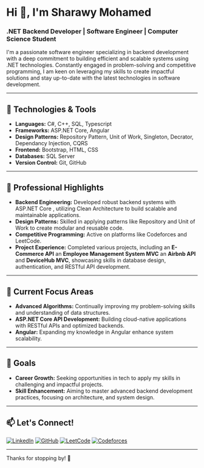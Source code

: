 # Hi 👋, I'm Sharawy Mohamed

### .NET Backend Developer | Software Engineer | Computer Science Student

I'm a passionate software engineer specializing in backend development with a deep commitment to building efficient and scalable systems using .NET technologies. Constantly engaged in problem-solving and competitive programming, I am keen on leveraging my skills to create impactful solutions and stay up-to-date with the latest technologies in software development.

---

## 🔧 Technologies & Tools

- **Languages:** C#, C++, SQL, Typescript
- **Frameworks:** ASP.NET Core, Angular
- **Design Patterns:** Repository Pattern, Unit of Work, Singleton, Decrator, Dependancy Injection, CQRS
- **Frontend:** Bootstrap, HTML, CSS
- **Databases:** SQL Server
- **Version Control:** Git, GitHub

---

## 🌟 Professional Highlights

- **Backend Engineering:** Developed robust backend systems with ASP.NET Core , utilizing Clean Architecture to build scalable and maintainable applications.
- **Design Patterns:** Skilled in applying patterns like Repository and Unit of Work to create modular and reusable code.
- **Competitive Programming:** Active on platforms like Codeforces and LeetCode.
- **Project Experience:** Completed various projects, including an **E-Commerce API** an **Employee Management System MVC** an **Airbnb API** and **DeviceHub MVC**, showcasing skills in database design, authentication, and RESTful API development.

---

## 🎯 Current Focus Areas

- **Advanced Algorithms:** Continually improving my problem-solving skills and understanding of data structures.
- **ASP.NET Core API Development:** Building cloud-native applications with RESTful APIs and optimized backends.
- **Angular:** Expanding my knowledge in Angular enhance system scalability.

---

## 🚀 Goals

- **Career Growth:** Seeking opportunities in tech to apply my skills in challenging and impactful projects.
- **Skill Enhancement:** Aiming to master advanced backend development practices, focusing on architecture, and system design.
---

## 📫 Let's Connect!

[![LinkedIn](https://img.shields.io/badge/LinkedIn-sharawymohamed-blue?style=flat-square&logo=linkedin)](https://www.linkedin.com/in/sharawymohamed/)
[![GitHub](https://img.shields.io/badge/GitHub-SharaawyMohamed-lightgrey?style=flat-square&logo=github)](https://github.com/SharaawyMohamed)
[![LeetCode](https://img.shields.io/badge/LeetCode-sharawym275-orange?style=flat-square&logo=leetcode)](https://leetcode.com/u/sharawym275/)
[![Codeforces](https://img.shields.io/badge/Codeforces-Sh3raawy-blueviolet?style=flat-square&logo=codeforces)](https://codeforces.com/profile/Sh3raawy)

---

Thanks for stopping by! 🚀
